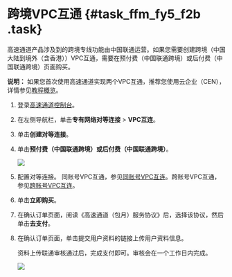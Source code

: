 # 跨境VPC互通 {#task_ffm_fy5_f2b .task}

高速通道产品涉及到的跨境专线功能由中国联通运营。如果您需要创建跨境（中国大陆到境外（含香港））VPC互通，需要在预付费（中国联通跨境）或后付费（中国联通跨境）页面购买。

**说明：** 如果您首次使用高速通道实现两个VPC互通，推荐您使用云企业（CEN），详情参见[教程概览](../../../../cn.zh-CN/快速入门/教程概览.md#)。

1.  登录[高速通道控制台](https://expressconnectnext.console.aliyun.com)。 
2.  在左侧导航栏，单击**专有网络对等连接** \> **VPC互连**。 
3.  单击**创建对等连接**。 
4.  单击**预付费（中国联通跨境）**或**后付费（中国联通跨境）**。 

    ![](http://static-aliyun-doc.oss-cn-hangzhou.aliyuncs.com/assets/img/15123/15393443836487_zh-CN.png)

5.  配置对等连接。 同账号VPC互通，参见[同账号VPC互连](cn.zh-CN/快速入门（新版）/同账号VPC互连.md#)。跨账号VPC互通，参见[跨账号VPC互连](cn.zh-CN/快速入门（新版）/跨账号VPC互连.md#)。
6.  单击**立即购买**。 
7.  在确认订单页面，阅读《高速通道（包月）服务协议》后，选择该协议，然后单击**去支付**。 
8.  在确认订单页面，单击提交用户资料的链接上传用户资料信息。 

    资料上传联通审核通过后，完成支付即可。审核会在一个工作日内完成。

    ![](http://static-aliyun-doc.oss-cn-hangzhou.aliyuncs.com/assets/img/15123/15393443836499_zh-CN.png)


